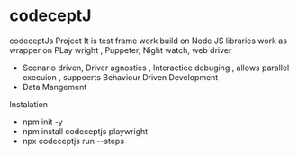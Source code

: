# codeceptJ
codeceptJs Project
It is  test frame work build on Node JS libraries work as wrapper on PLay wright , Puppeter, Night watch, web driver
- Scenario driven, Driver agnostics , Interactice debuging , allows parallel execuion , suppoerts Behaviour Driven Development
- Data Mangement

Instalation
- npm init -y
- npm install codeceptjs playwright
- npx codeceptjs run --steps
